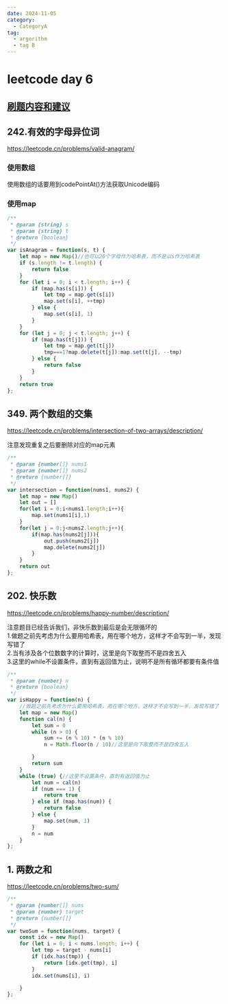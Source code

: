 ```yaml
---
date: 2024-11-05
category:
  - CategoryA
tag:
  - argorithm
  - tag B
---
```


# leetcode day 6
## [刷题内容和建议](https://docs.qq.com/doc/DUEtFSGdreWRuR2p4)

##  242.有效的字母异位词 
<https://leetcode.cn/problems/valid-anagram/>
### 使用数组
使用数组的话要用到codePointAt()方法获取Unicode编码
### 使用map
```javascript
/**
 * @param {string} s
 * @param {string} t
 * @return {boolean}
 */
var isAnagram = function(s, t) {
    let map = new Map()//也可以26个字母作为哈希表，而不是以s作为哈希表
    if (s.length != t.length) {
        return false
    }
    for (let i = 0; i < t.length; i++) {
        if (map.has(s[i])) {
            let tmp = map.get(s[i])
            map.set(s[i], ++tmp)
        } else {
            map.set(s[i], 1)
        }
    }
    for (let j = 0; j < t.length; j++) {
        if (map.has(t[j])) {
            let tmp = map.get(t[j])
            tmp===1?map.delete(t[j]):map.set(t[j], --tmp)
        } else {
            return false
        }
    }
    return true
};
```

## 349. 两个数组的交集 
<https://leetcode.cn/problems/intersection-of-two-arrays/description/>

注意发现重复之后要删除对应的map元素
```javascript
/**
 * @param {number[]} nums1
 * @param {number[]} nums2
 * @return {number[]}
 */
var intersection = function(nums1, nums2) {
    let map = new Map()
    let out = []
    for(let i = 0;i<nums1.length;i++){
        map.set(nums1[i],1)
    }
    for(let j = 0;j<nums2.length;j++){
        if(map.has(nums2[j])){
            out.push(nums2[j])
            map.delete(nums2[j])
        }
    }
    return out
};
```

##  202. 快乐数
<https://leetcode.cn/problems/happy-number/description/>

注意题目已经告诉我们，非快乐数到最后是会无限循环的  
1.做题之前先考虑为什么要用哈希表，用在哪个地方，这样才不会写到一半，发现写错了  
2.当有涉及各个位数数字的计算时，这里是向下取整而不是四舍五入  
3.这里的while不设置条件，直到有返回值为止，说明不是所有循环都要有条件值
```javascript
/**
 * @param {number} n
 * @return {boolean}
 */
var isHappy = function(n) {
    //做题之前先考虑为什么要用哈希表，用在哪个地方，这样才不会写到一半，发现写错了
    let map = new Map()
    function cal(n) {
        let sum = 0
        while (n > 0) {
            sum += (n % 10) * (n % 10)
            n = Math.floor(n / 10)//这里是向下取整而不是四舍五入

        }
        return sum
    }
    while (true) {//这里不设置条件，直到有返回值为止
        let num = cal(n)
        if (num === 1) {
            return true
        } else if (map.has(num)) {
            return false
        } else {
            map.set(num, 1)
        }
        n = num
    }
};
```

##  1. 两数之和 
<https://leetcode.cn/problems/two-sum/>

```javascript
/**
 * @param {number[]} nums
 * @param {number} target
 * @return {number[]}
 */
var twoSum = function(nums, target) {
    const idx = new Map()
    for (let i = 0; i < nums.length; i++) {
        let tmp = target - nums[i]
        if (idx.has(tmp)) {
            return [idx.get(tmp), i]
        }
        idx.set(nums[i], i)

    }
};
```

